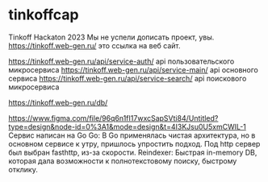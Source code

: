# tinkoffcap
 Tinkoff Hackaton 2023
Мы не успели дописать проект, увы.
https://tinkoff.web-gen.ru/ это ссылка на веб сайт.

https://tinkoff.web-gen.ru/api/service-auth/  api пользовательского микросервиса
https://tinkoff.web-gen.ru/api/service-main/  api основного сервиса
https://tinkoff.web-gen.ru/api/service-search/  api поискового микросервиса

https://tinkoff.web-gen.ru/db/

https://www.figma.com/file/96q6n1fI17wxcSapSVti84/Untitled?type=design&node-id=0%3A1&mode=design&t=4I3KJsu0U5xmCWIL-1
Сервис написан на Go
    Go:
        В Go применялась чистая архитектура, но в основном сервисе к утру, пришлось упростить подход.
        Под http сервер был выбран fasthttp, из-за скорости.
    Reindexer:
        Быстрая in-memory DB, которая дала возможности к полнотекстовому поиску, быстрому отклику. 